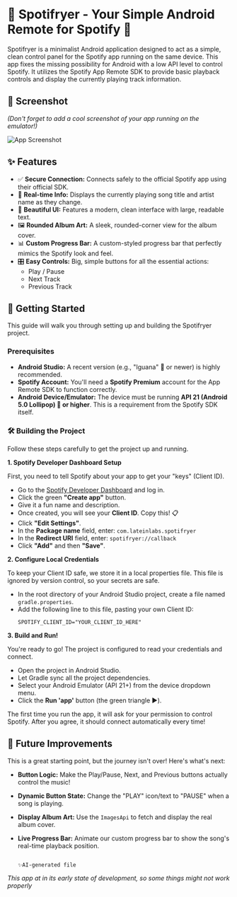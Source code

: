 # 🎵 Spotifryer - Your Simple Android Remote for Spotify 🎵

Spotifryer is a minimalist Android application designed to act as a simple, clean control panel for the Spotify app running on the same device. This app fixes the missing possibility for Android with a low API level to control Spotify. It utilizes the Spotify App Remote SDK to provide basic playback controls and display the currently playing track information.

## 📸 Screenshot

*(Don't forget to add a cool screenshot of your app running on the emulator!)*

![App Screenshot](screenshot.png)

## ✨ Features

*   ✅ **Secure Connection:** Connects safely to the official Spotify app using their official SDK.
*   🎤 **Real-time Info:** Displays the currently playing song title and artist name as they change.
*   🎨 **Beautiful UI:** Features a modern, clean interface with large, readable text.
*   🖼️ **Rounded Album Art:** A sleek, rounded-corner view for the album cover.
*   📊 **Custom Progress Bar:** A custom-styled progress bar that perfectly mimics the Spotify look and feel.
*   🎛️ **Easy Controls:** Big, simple buttons for all the essential actions:
    *   Play / Pause
    *   Next Track
    *   Previous Track

## 🚀 Getting Started

This guide will walk you through setting up and building the Spotifryer project.

### Prerequisites

*   **Android Studio:** A recent version (e.g., "Iguana" 🦎 or newer) is highly recommended.
*   **Spotify Account:** You'll need a **Spotify Premium** account for the App Remote SDK to function correctly.
*   **Android Device/Emulator:** The device must be running **API 21 (Android 5.0 Lollipop) 🍭 or higher**. This is a requirement from the Spotify SDK itself.

### 🛠️ Building the Project

Follow these steps carefully to get the project up and running.

**1. Spotify Developer Dashboard Setup**

First, you need to tell Spotify about your app to get your "keys" (Client ID).

*   Go to the [Spotify Developer Dashboard](https://developer.spotify.com/dashboard) and log in.
*   Click the green **"Create app"** button.
*   Give it a fun name and description.
*   Once created, you will see your **Client ID**. Copy this! 📋
*   Click **"Edit Settings"**.
*   In the **Package name** field, enter: `com.lateinlabs.spotifryer`
*   In the **Redirect URI** field, enter: `spotifryer://callback`
*   Click **"Add"** and then **"Save"**.

**2. Configure Local Credentials**

To keep your Client ID safe, we store it in a local properties file. This file is ignored by version control, so your secrets are safe.

*   In the root directory of your Android Studio project, create a file named `gradle.properties`.
*   Add the following line to this file, pasting your own Client ID:
    ```properties
    SPOTIFY_CLIENT_ID="YOUR_CLIENT_ID_HERE"
    ```

**3. Build and Run!**

You're ready to go! The project is configured to read your credentials and connect.

*   Open the project in Android Studio.
*   Let Gradle sync all the project dependencies.
*   Select your Android Emulator (API 21+) from the device dropdown menu.
*   Click the **Run 'app'** button (the green triangle ▶️).

The first time you run the app, it will ask for your permission to control Spotify. After you agree, it should connect automatically every time!

## 🔮 Future Improvements

This is a great starting point, but the journey isn't over! Here's what's next:

*   **Button Logic:** Make the Play/Pause, Next, and Previous buttons actually control the music!
*   **Dynamic Button State:** Change the "PLAY" icon/text to "PAUSE" when a song is playing.
*   **Display Album Art:** Use the `ImagesApi` to fetch and display the real album cover.
*   **Live Progress Bar:** Animate our custom progress bar to show the song's real-time playback position.

                                                                                                                                                                                 ✨AI-generated file
*This app at in its early state of development, so some things might not work properly*
